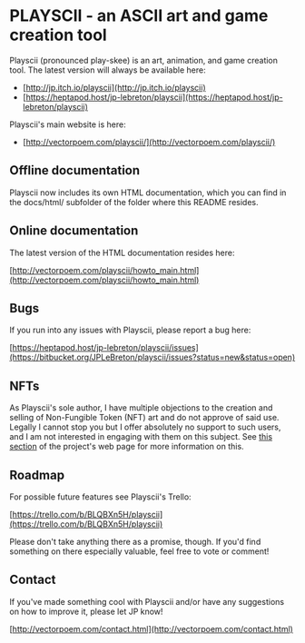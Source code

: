 # PLAYSCII - an ASCII art and game creation tool

Playscii (pronounced play-skee) is an art, animation, and game creation tool.
The latest version will always be available here:

* [http://jp.itch.io/playscii](http://jp.itch.io/playscii)
* [https://heptapod.host/jp-lebreton/playscii](https://heptapod.host/jp-lebreton/playscii)

Playscii's main website is here:

* [http://vectorpoem.com/playscii/](http://vectorpoem.com/playscii/)

## Offline documentation

Playscii now includes its own HTML documentation, which you can find in the
docs/html/ subfolder of the folder where this README resides.

## Online documentation

The latest version of the HTML documentation resides here:

[http://vectorpoem.com/playscii/howto_main.html](http://vectorpoem.com/playscii/howto_main.html)

## Bugs

If you run into any issues with Playscii, please report a bug here:

[https://heptapod.host/jp-lebreton/playscii/issues](https://bitbucket.org/JPLeBreton/playscii/issues?status=new&status=open)

## NFTs

As Playscii's sole author, I have multiple objections to the creation and selling of Non-Fungible Token (NFT) art and do not approve of said use. Legally I cannot stop you but I offer absolutely no support to such users, and I am not interested in engaging with them on this subject. See [this section](http://vectorpoem.com/playscii/#nft) of the project's web page for more information on this.

## Roadmap

For possible future features see Playscii's Trello:

[https://trello.com/b/BLQBXn5H/playscii](https://trello.com/b/BLQBXn5H/playscii)

Please don't take anything there as a promise, though. If you'd find something
on there especially valuable, feel free to vote or comment!

## Contact

If you've made something cool with Playscii and/or have any suggestions on how
to improve it, please let JP know!

[http://vectorpoem.com/contact.html](http://vectorpoem.com/contact.html)

